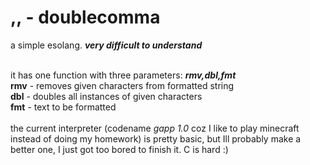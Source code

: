 # ,, - doublecomma
a simple esolang. <b><i>very difficult to understand</i></b>

<br>
it has one function with three parameters:
<b><i>rmv,dbl,fmt</i></b><br>
<b>rmv</b> - removes given characters from formatted string<br>
<b>dbl</b> - doubles all instances of given characters<br>
<b>fmt</b> - text to be formatted<br><br>
the current interpreter (codename <i>gapp 1.0</i> coz I like to play minecraft instead of doing my homework) is pretty basic, but Ill probably make
a better one, I just got too bored to finish it. C is hard :)
